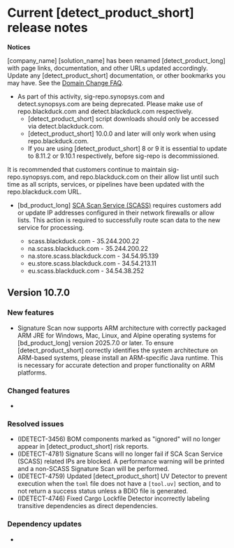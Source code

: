 # Current [detect_product_short] release notes

**Notices**   

[company_name] [solution_name] has been renamed [detect_product_long] with page links, documentation, and other URLs updated accordingly. Update any [detect_product_short] documentation, or other bookmarks you may have. See the [Domain Change FAQ](https://community.blackduck.com/s/article/Black-Duck-Domain-Change-FAQ).
* As part of this activity, sig-repo.synopsys.com and detect.synopsys.com are being deprecated. Please make use of repo.blackduck.com and detect.blackduck.com respectively. 
    * [detect_product_short] script downloads should only be accessed via detect.blackduck.com.
    * [detect_product_short] 10.0.0 and later will only work when using repo.blackduck.com.
    * If you are using [detect_product_short] 8 or 9 it is essential to update to 8.11.2 or 9.10.1 respectively, before sig-repo is decommissioned.   

<note type="note">It is recommended that customers continue to maintain sig-repo.synopsys.com, and repo.blackduck.com on their allow list until such time as all scripts, services, or pipelines have been updated with the repo.blackduck.com URL.</note>

* [bd_product_long] [SCA Scan Service (SCASS)](https://community.blackduck.com/s/question/0D5Uh00000O2ZSYKA3/black-duck-sca-new-ip-address-requirements-for-2025) requires customers add or update IP addresses configured in their network firewalls or allow lists. This action is required to successfully route scan data to the new service for processing.

	* scass.blackduck.com - 35.244.200.22
	* na.scass.blackduck.com - 35.244.200.22
	* na.store.scass.blackduck.com - 34.54.95.139
	* eu.store.scass.blackduck.com - 34.54.213.11
	* eu.scass.blackduck.com - 34.54.38.252

## Version 10.7.0

### New features

* Signature Scan now supports ARM architecture with correctly packaged ARM JRE for Windows, Mac, Linux, and Alpine operating systems for [bd_product_long] version 2025.7.0 or later.
<note type="hint">To ensure [detect_product_short] correctly identifies the system architecture on ARM-based systems, please install an ARM-specific Java runtime. This is necessary for accurate detection and proper functionality on ARM platforms.</note>

### Changed features

* 

### Resolved issues

* (IDETECT-3456) BOM components marked as "ignored" will no longer appear in [detect_product_short] risk reports.
* (IDETECT-4781) Signature Scans will no longer fail if SCA Scan Service (SCASS) related IPs are blocked. A performance warning will be printed and a non-SCASS Signature Scan will be performed.
* (IDETECT-4759) Updated [detect_product_short] UV Detector to prevent execution when the `toml` file does not have a `[tool.uv]` section, and to not return a success status unless a BDIO file is generated.
* (IDETECT-4746) Fixed Cargo Lockfile Detector incorrectly labeling transitive dependencies as direct dependencies.

### Dependency updates

* 